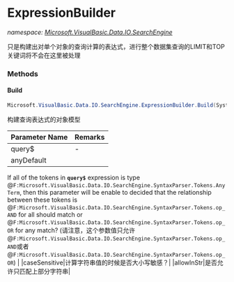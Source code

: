 ﻿# ExpressionBuilder
_namespace: <a href="#" onClick="load('/docs/Microsoft.VisualBasic.Data.IO.SearchEngine/index.md')">Microsoft.VisualBasic.Data.IO.SearchEngine</a>_

只是构建出对单个对象的查询计算的表达式，进行整个数据集查询的LIMIT和TOP关键词将不会在这里被处理



### Methods

#### Build
```csharp
Microsoft.VisualBasic.Data.IO.SearchEngine.ExpressionBuilder.Build(System.String,Microsoft.VisualBasic.Data.IO.SearchEngine.SyntaxParser.Tokens,System.Boolean,System.Boolean)
```
构建查询表达式的对象模型

|Parameter Name|Remarks|
|--------------|-------|
|query$|-|
|anyDefault|
 If all of the tokens in **`query$`** expression is type @``F:Microsoft.VisualBasic.Data.IO.SearchEngine.SyntaxParser.Tokens.AnyTerm``, 
 then this parameter will be enable to decided that the relationship between these tokens is 
 @``F:Microsoft.VisualBasic.Data.IO.SearchEngine.SyntaxParser.Tokens.op_AND`` for all should match or @``F:Microsoft.VisualBasic.Data.IO.SearchEngine.SyntaxParser.Tokens.op_OR`` for any match?
 (请注意，这个参数值只允许@``F:Microsoft.VisualBasic.Data.IO.SearchEngine.SyntaxParser.Tokens.op_AND``或者@``F:Microsoft.VisualBasic.Data.IO.SearchEngine.SyntaxParser.Tokens.op_OR``)
 |
|caseSensitive|计算字符串值的时候是否大小写敏感？|
|allowInStr|是否允许只匹配上部分字符串|




